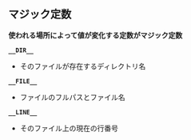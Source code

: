 ## マジック定数

**使われる場所によって値が変化する定数がマジック定数**

**`__DIR__`**
- そのファイルが存在するディレクトリ名

**`__FILE__`**
- ファイルのフルパスとファイル名

**`__LINE__`**
- そのファイル上の現在の行番号
